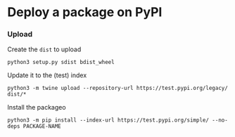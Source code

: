 # Deploy a package on PyPI

### Upload

Create the `dist` to upload

    python3 setup.py sdist bdist_wheel

Update it to the (test) index

    python3 -m twine upload --repository-url https://test.pypi.org/legacy/ dist/*

Install the packageo

    python3 -m pip install --index-url https://test.pypi.org/simple/ --no-deps PACKAGE-NAME
